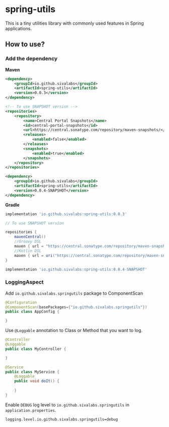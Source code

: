 # spring-utils

This is a tiny utilities library with commonly used features in Spring applications.

## How to use?

### Add the dependency

**Maven** 

```xml
<dependency>
    <groupId>io.github.sivalabs</groupId>
    <artifactId>spring-utils</artifactId>
    <version>0.0.3</version>
</dependency>

<!-- To use SNAPSHOT version -->
<repositories>
    <repository>
        <name>Central Portal Snapshots</name>
        <id>central-portal-snapshots</id>
        <url>https://central.sonatype.com/repository/maven-snapshots/</url>
        <releases>
            <enabled>false</enabled>
        </releases>
        <snapshots>
            <enabled>true</enabled>
        </snapshots>
    </repository>
</repositories>

<dependency>
    <groupId>io.github.sivalabs</groupId>
    <artifactId>spring-utils</artifactId>
    <version>0.0.4-SNAPSHOT</version>
</dependency>
```

**Gradle**

```groovy
implementation 'io.github.sivalabs:spring-utils:0.0.3'

// To use SNAPSHOT version

repositories {
    mavenCentral()
    //Groovy DSL
    maven { url = "https://central.sonatype.com/repository/maven-snapshots" }
    //Kotlin DSL
    maven { url = uri("https://central.sonatype.com/repository/maven-snapshots/") }
}

implementation 'io.github.sivalabs:spring-utils:0.0.4-SNAPSHOT'

```

### LoggingAspect

Add `io.github.sivalabs.springutils` package to ComponentScan

```java
@Configuration
@ComponentScan(basePackages={"io.github.sivalabs.springutils"})
public class AppConfig {

}
```

Use `@Loggable` annotation to Class or Method that you want to log.

```java
@Controller
@Loggable
public class MyController {

}

@Service
public class MyService {
    @Loggable
    public void doIt() {
    
    }
}
```

Enable `DEBUG` log level to `io.github.sivalabs.springutils` in `application.properties`.

`logging.level.io.github.sivalabs.springutils=debug`
